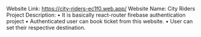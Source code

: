 Website Link: https://city-riders-ec1f0.web.app/
Website Name: City Riders
Project Description: 
•	It is basically react-router firebase authentication project 
•	Authenticated user can book ticket from this website.
•	User can set their respective destination. 

